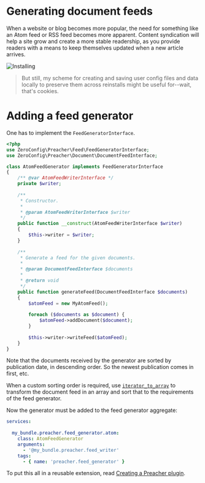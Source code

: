 # Generating document feeds

When a website or blog becomes more popular, the need for something like an Atom
feed or RSS feed becomes more apparent. Content syndication will help a site grow
and create a more stable readership, as you provide readers with a means to keep
themselves updated when a new article arrives.

![Installing](https://imgs.xkcd.com/comics/installing.png)

> But still, my scheme for creating and saving user config files and data locally to preserve them across reinstalls might be useful for--wait, that's cookies.

# Adding a feed generator

One has to implement the `FeedGeneratorInterface`.

```php
<?php
use ZeroConfig\Preacher\Feed\FeedGeneratorInterface;
use ZeroConfig\Preacher\Document\DocumentFeedInterface;

class AtomFeedGenerator implements FeedGeneratorInterface
{
    /** @var AtomFeedWriterInterface */
    private $writer;
    
    /**
     * Constructor.
     * 
     * @param AtomFeedWriterInterface $writer
     */
    public function __construct(AtomFeedWriterInterface $writer)
    {
        $this->writer = $writer;
    }
    
    /**
     * Generate a feed for the given documents.
     *
     * @param DocumentFeedInterface $documents
     *
     * @return void
     */
    public function generateFeed(DocumentFeedInterface $documents)
    {
        $atomFeed = new MyAtomFeed();
        
        foreach ($documents as $document) {
            $atomFeed->addDocument($document);
        }
        
        $this->writer->writeFeed($atomFeed);
    }
}
```

Note that the documents received by the generator are sorted by publication date,
in descending order. So the newest publication comes in first, etc.

When a custom sorting order is required, use
[`iterator_to_array`](https://secure.php.net/manual/en/function.iterator-to-array.php)
to transform the document feed in an array and sort that to the requirements of
the feed generator.

Now the generator must be added to the feed generator aggregate:

```yaml
services:
    
  my_bundle.preacher.feed_generator.atom:
    class: AtomFeedGenerator
    arguments:
      - '@my_bundle.preacher.feed_writer'
    tags:
      - { name: 'preacher.feed_generator' }
```

To put this all in a reusable extension, read
[Creating a Preacher plugin](custom-plugins.html).
